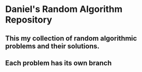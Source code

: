 # Daniel's Random Algorithm Repository

## This my collection of random algorithmic problems and their solutions.
## Each problem has its own branch
